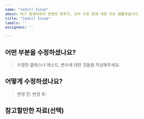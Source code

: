 ```yaml
---
name: "[edit] Issue"
about: 버그 발생이외의 컨벤션 맞추기, 오타 수정 등에 대한 이슈 템플릿입니다.
title: "[edit] Issue"
labels: ''
assignees: ''

---
```


## 어떤 부분을 수정하셨나요?
> 수정한 클래스나 메소드, 변수에 대한 것들을 작성해주세요.

## 어떻게 수정하셨나요?
> 변경 전: 
> 변경 후: 

## 참고할만한 자료(선택)
